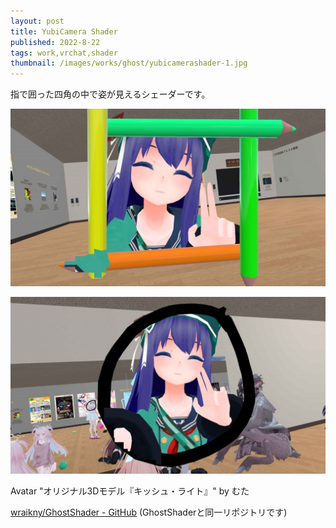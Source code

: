 ```yaml
---
layout: post
title: YubiCamera Shader 
published: 2022-8-22
tags: work,vrchat,shader
thumbnail: /images/works/ghost/yubicamerashader-1.jpg
---
```


指で囲った四角の中で姿が見えるシェーダーです。

<!--more-->

<p>
    <img src="/images/works/ghost/yubicamerashader-2.jpg" width="560" class="has-image-centered">
</p>

<p>
    <img src="/images/works/ghost/yubicamerashader-3.jpg" width="560" class="has-image-centered">
</p>

Avatar "オリジナル3Dモデル『キッシュ・ライト』" by むた  

[wraikny/GhostShader - GitHub](https://github.com/wraikny/GhostShader/blob/master/Assets/Ghost/src/YubiCamera.shader)
(GhostShaderと同一リポジトリです)
